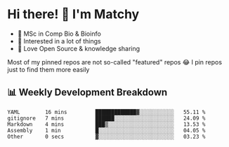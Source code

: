 # Hi there! 👋 I'm Matchy

- 🧬 MSc in Comp Bio & Bioinfo
- 🎈 Interested in a lot of things
- 💜 Love Open Source & knowledge sharing

Most of my pinned repos are not so-called "featured" repos 😂 I pin repos just to find them more easily

## 📊 Weekly Development Breakdown

<!--START_SECTION:waka-->

```text
YAML        16 mins         █████████████▓░░░░░░░░░░░   55.11 %
gitignore   7 mins          ██████░░░░░░░░░░░░░░░░░░░   24.09 %
Markdown    4 mins          ███▒░░░░░░░░░░░░░░░░░░░░░   13.53 %
Assembly    1 min           █░░░░░░░░░░░░░░░░░░░░░░░░   04.05 %
Other       0 secs          ▓░░░░░░░░░░░░░░░░░░░░░░░░   03.23 %
```

<!--END_SECTION:waka-->
